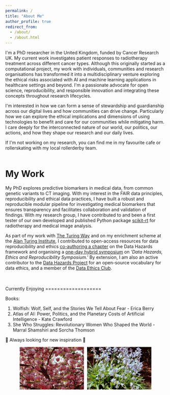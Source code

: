 ```yaml
---
permalink: /
title: "About Me"
author_profile: true
redirect_from: 
  - /about/
  - /about.html
---
```




I'm a PhD researcher in the United Kingdom, funded by Cancer Research UK. My current work investigates patient responses to radiotherapy treatment across different cancer types. Although this originally started as a computational project, my work with individuals, communities and research organisations has transformed it into a multidisciplinary venture exploring the ethical risks associated with AI and machine learning applications in healthcare settings and beyond. I'm a passionate advocate for open science, reproducibility, and responsible innovation and integrating these concepts throughout research lifecycles. 

I'm interested in how we can form a sense of stewardship and guardianship across our digital lives and how communities can drive change. Particularly how we can explore the ethical implications and dimensions of using technologies to benefit and care for our communities while mitigating harm. I care deeply for the interconnected nature of our world, our politics, our actions, and how they shape our research and our daily lives. 

If I'm not working on my research, you can find me in my favourite cafe or rollerskating with my local rollerderby team. 
<br>
<br>

My Work 
=============

My PhD explores predictive biomarkers in medical data, from common genetic variants to CT imaging. With my interest in the FAIR data principles, reproducibility and ethical data practices, I have built a robust and reproducible modular pipeline for investigating medical biomarkers that ensures transparency and facilitates collaboration and validation of findings. With my research group, I have contributed to and been a first tester of our own developed and published Python package [scikit-rt](https://scikit-rt.github.io/scikit-rt/) for radiotherapy and medical image analysis. 

As part of my work with [The Turing Way](https://www.turing.ac.uk/research/research-projects/turing-way) and on my enrichment scheme at the [Alan Turing Institute](https://www.turing.ac.uk/), I contributed to open-access resources for data reproducibility and ethics [co-authoring a chapter](https://book.the-turing-way.org/ethical-research/data-hazards) on the Data Hazards framework and organising a [one-day hybrid symposium](https://github.com/Susana465/der_symposium_20230310) on _'Data Hazards, Ethics and Reproducibility Symposium.'_ By extension, I am also an active contributor to the [Data Hazards Project](https://datahazards.com/) for an open-source vocabulary for data ethics, and a member of the [Data Ethics Club](https://dataethicsclub.com/). 

<br>
<br>
Currently Enjoying
===================

Books:
1. Wolfish: Wolf, Self, and the Stories We Tell About Fear - Erica Berry 
2. Atlas of AI: Power, Politics, and the Planetary Costs of Artificial Intelligence - Kate Crawford
3. She Who Struggles: Revolutionary Women Who Shaped the World - Marral Shamshiri and Sorcha Thomson

🌻 Always looking for new inspiration 🌻

<div style="display: flex; justify-content: center;">
  <img src="/images/websiteimone.jpeg" alt="Image 1" style="width: 40%; margin-right: 10px;">
  <img src="/images/websiteimtwo.jpeg" alt="Image 2" style="width: 40%;">
</div>




